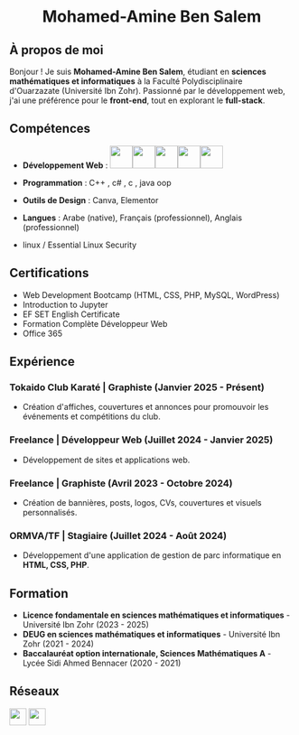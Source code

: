 <h1 align="center"> Mohamed-Amine Ben Salem</h1>

##  À propos de moi
Bonjour ! Je suis **Mohamed-Amine Ben Salem**, étudiant en **sciences mathématiques et informatiques** à la Faculté Polydisciplinaire d'Ouarzazate (Université Ibn Zohr). Passionné par le développement web, j'ai une préférence pour le **front-end**, tout en explorant le **full-stack**.

##  Compétences
- **Développement Web** : <img src="https://cdn.jsdelivr.net/gh/devicons/devicon/icons/html5/html5-original.svg" width="40" height="40"/><img src="https://cdn.jsdelivr.net/gh/devicons/devicon/icons/css3/css3-original.svg" width="40" height="40"/><img src="https://cdn.jsdelivr.net/gh/devicons/devicon/icons/php/php-original.svg" width="40" height="40"/><img src="https://cdn.jsdelivr.net/gh/devicons/devicon/icons/mysql/mysql-original.svg" width="40" height="40"/><img src="https://cdn.jsdelivr.net/gh/devicons/devicon/icons/wordpress/wordpress-original.svg" width="40" height="40"/>
 




- **Programmation** : C++ , c# , c , java oop 
- **Outils de Design** : Canva, Elementor
- **Langues** : Arabe (native), Français (professionnel), Anglais (professionnel)
- linux / Essential Linux Security

##  Certifications
- Web Development Bootcamp (HTML, CSS, PHP, MySQL, WordPress)
- Introduction to Jupyter
- EF SET English Certificate
- Formation Complète Développeur Web
- Office 365

##  Expérience
###  Tokaido Club Karaté | **Graphiste** (Janvier 2025 - Présent)
- Création d'affiches, couvertures et annonces pour promouvoir les événements et compétitions du club.

###  Freelance | **Développeur Web** (Juillet 2024 - Janvier 2025)
- Développement de sites et applications web.

###  Freelance | **Graphiste** (Avril 2023 - Octobre 2024)
- Création de bannières, posts, logos, CVs, couvertures et visuels personnalisés.

###  ORMVA/TF | **Stagiaire** (Juillet 2024 - Août 2024)
- Développement d'une application de gestion de parc informatique en **HTML, CSS, PHP**.

##  Formation
- **Licence fondamentale en sciences mathématiques et informatiques** - Université Ibn Zohr (2023 - 2025)
- **DEUG en sciences mathématiques et informatiques** - Université Ibn Zohr (2021 - 2024)
- **Baccalauréat option internationale, Sciences Mathématiques A** - Lycée Sidi Ahmed Bennacer (2020 - 2021)

##  Réseaux

  [<img src="https://img.icons8.com/color/48/000000/linkedin.png" width="30"/>](https://www.linkedin.com/in/ben-salem-mohamed-amine/) [<img src="https://img.icons8.com/color/48/000000/blogger.png" width="30"/>](https://www.codewebhelp.pro/)











